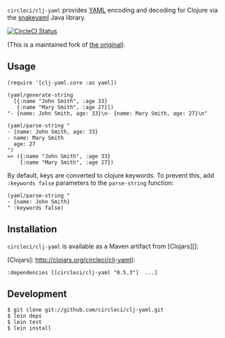 `circleci/clj-yaml` provides [YAML](http://yaml.org) encoding and
decoding for Clojure via the [snakeyaml][] Java library.

[SnakeYAML]: http://code.google.com/p/snakeyaml/

[![CircleCI Status](https://circleci.com/gh/circleci/clj-yaml.svg?style=svg)](https://circleci.com/gh/circleci/clj-yaml)

(This is a maintained fork of [the original][]).

[the original]: https://github.com/lancepantz/clj-yaml


## Usage

    (require '[clj-yaml.core :as yaml])
    
    (yaml/generate-string
      [{:name "John Smith", :age 33}
       {:name "Mary Smith", :age 27}])
    "- {name: John Smith, age: 33}\n- {name: Mary Smith, age: 27}\n"

    (yaml/parse-string "
    - {name: John Smith, age: 33}
    - name: Mary Smith
      age: 27
    ")
    => ({:name "John Smith", :age 33}
        {:name "Mary Smith", :age 27})

By default, keys are converted to clojure keywords.  To prevent this, 
add `:keywords false` parameters to the `parse-string` function:

    (yaml/parse-string "
    - {name: John Smith}
    " :keywords false)

## Installation

`circleci/clj-yaml` is available as a Maven artifact from [Clojars][]:

[Clojars]: http://clojars.org/circleci/clj-yaml):

    :dependencies [[circleci/clj-yaml "0.5.3"]  ...]

## Development

    $ git clone git://github.com/circleci/clj-yaml.git
    $ lein deps
    $ lein test
    $ lein install
